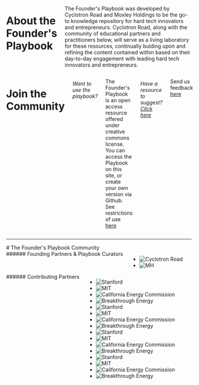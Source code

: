 <div markdown="1" class="columns small-12 medium-6 footer-about">

  # About the Founder's Playbook

  The Founder's Playbook was developed by Cyclotron Road and Moxley Holdings
  to be the go-to knowledge repository for hard tech innovators and entrepreneurs.
  Cyclotron Road, along with the community of educational partners and practitioners
  below, will serve as a living laboratory for these resources, continually
  bulding upon and refining the content contained within based on their
  day-to-day engagement with leading hard tech innovators and entrepreneurs.

</div>

<div markdown="1" class="columns small-12 medium-6 join-community">

  # Join the Community

  ###### Want to use the playbook?

  The Founder's Playbook is an open access resource offered under creative
  commons license. You can access the Playbook on this site, or create your
  own version via Github.
  See restrictions of use [here](/restrictions)

  ###### Have a resource to suggest? [Click here](mailto:joel@moxleyholdings.com?Subject=Founders%20Playbook%20Suggestions)

  Send us feedback [here](mailto:joel@moxleyholdings.com?Subject=Founders%20Playbook%20Suggestions)
</div>

---

<div markdown="1" class="columns community">
  # The Founder's Playbook Community
</div>

<div markdown="1" class="columns small-12 medium-6 partners">
  ###### Founding Partners & Playbook Curators

  * ![Cyclotron Road](/img/cyclotronroad.png)
  * ![MH](/img/mh.png)
</div>

<div markdown="1" class="columns small-12 medium-6 contributors">
  ###### Contributing Partners

  * ![Stanford](/img/stanford.png)
  * ![MIT](/img/mit-logo.png)
  * ![California Energy Commission](/img/california-energy.png)
  * ![Breakthrough Energy](/img/breakthrough-energy.png)
  * ![Stanford](/img/stanford.png)
  * ![MIT](/img/mit-logo.png)
  * ![California Energy Commission](/img/california-energy.png)
  * ![Breakthrough Energy](/img/breakthrough-energy.png)
  * ![Stanford](/img/stanford.png)
  * ![MIT](/img/mit-logo.png)
  * ![California Energy Commission](/img/california-energy.png)
  * ![Breakthrough Energy](/img/breakthrough-energy.png)
  * ![Stanford](/img/stanford.png)
  * ![MIT](/img/mit-logo.png)
  * ![California Energy Commission](/img/california-energy.png)
  * ![Breakthrough Energy](/img/breakthrough-energy.png)
</div>
